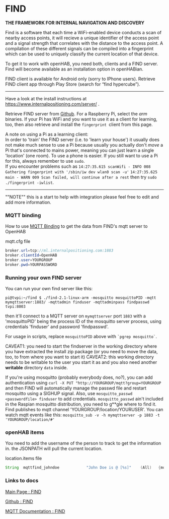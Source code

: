 # FIND
**THE FRAMEWORK FOR INTERNAL NAVIGATION AND DISCOVERY**

Find is a  software that each time a WiFi-enabled device conducts a scan of nearby access points, it will recieve a unique identifier of the access point and a signal strength that correlates with the distance to the access point. A compilation of these different signals can be compiled into a fingerprint which can be used to uniquely classify the current location of that device.

To get it to work with openHAB, you need both, clients and a FIND server.
Find will become available as an installation option in openHABian.

FIND client is available for Android only (sorry to IPhone users).
Retrieve FIND client app through Play Store (search for “find hypercube”).

***
Have a look at the install instructions at https://www.internalpositioning.com/server/ .

Retrieve FIND server from [Github](https://github.com/schollz/find/releases).
For a Raspberry Pi, select the _arm_ binaries.
If your Pi has WiFi and you want to use it as a client for learning, too, then also retrieve and install the `fingerprint `client from this page.

A note on using a Pi as a learning client:<br>
In order to 'train' the FIND server (i.e. to 'learn your house')  it usually does not make much sense to use a Pi because usually you actually don't _move_ a Pi that's connected to mains power, meaning you can just learn a single 'location' (one room). To use a phone is easier.
If you still want to use a Pi for this, always remember to use `sudo`.<br>
If you encounter problems such as
`14:27:35.615 scanWifi - INFO 008 Gathering fingerprint with '/sbin/iw dev wlan0 scan -u'`
`14:27:35.625 main - WARN 009 Scan failed, will continue after a rest`
then try  `sudo ./fingerprint -iwlist`.

***

""NOTE"" this is a start to help with integration please feel free to edit and add more information.

### MQTT binding
How to use [MQTT Binding](http://docs.openhab.org/addons/bindings/mqtt1/readme.html) to get the data from FIND's mqtt server to OpenHAB


mqtt.cfg file
```java
broker.url=tcp://ml.internalpositioning.com:1883
broker.clientId=OpenHAB
broker.user=YOURGROUP
broker.pwd=YOURPASSWORD
```

### Running your own FIND server
You can run your own find server like this:<br>
```
pi@tvpi:~/find $ ./find-2.1-linux-arm -mosquitto mosquittoPID -mqtt mymqttserver:1883/ -mqttadmin finduser -mqttadminpass findpasswd tvpi:8003
```
then it'll connect to a MQTT server on `mymqttserver` port `1883` with a 'mosquittoPID' being the process ID of the mosquitto server process, using credentials 'finduser' and password 'findpasswd'.

For usage in scripts, replace ``mosquittoPID`` above with `` `pgrep mosquitto` ``.

CAVEAT1: you need to start the findserver in the working directory where you have extracted the install zip package
(or you need to move the data, too, to from where you want to start it)
CAVEAT2: this working directory needs to be writable to the user you start it as and you also need another **writable** directory `data` inside.

If you're using mosquitto (probably everybody does, no?), you can add authentication using `curl -X PUT "http://YOURGROUP/mqtt?group=YOURGROUP` and then FIND will automatically manage the passwd file and restart mosquitto using a SIGHUP signal. Also, use `mosquitto_passwd <passwordfile> finduser` to add credentials. `mosquitto_passwd` ain't included in the Raspian mosquitto distribution, you need to g**gle where to find it.
Find publishes to mqtt channel 'YOURGROUP/location/YOURUSER'.
You can watch mqtt events like this: `mosquitto_sub -v -h mymqttserver -p 1883 -t 'YOURGROUP/location/#'`


### openHAB items
You need to add the username of the person to track to get the information in.
the JSONPATH will pull the current location.


location.items file
```java
String	mqttfind_johndoe			"John Doe is @ [%s]"	(All)	{mqtt="<[find:YOURGROUP/location/USERNAME:state:JSONPATH($.location)]"}
```

### Links to docs
[Main Page : FIND](https://www.internalpositioning.com/faq)

[Github : FIND](https://github.com/schollz/find)

[MQTT Documentation : FIND](https://doc.internalpositioning.com/mqtt/)
